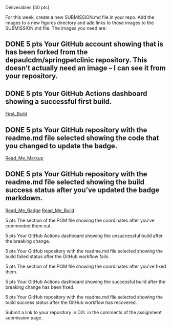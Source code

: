 Deliverables [50 pts]

For this week, create a new SUBMISSION.md file in your repo. Add the images to a new figures
directory and add links to those images to the SUBMISSION.md file. The images you need are:

## DONE 5 pts Your GitHub account showing that is has been forked from the depaulcdm/springpetclinic repository. This doesn’t actually need an image – I can see it from your repository.

## DONE 5 pts Your GitHub Actions dashboard showing a successful first build.
[First_Build](figures/FirstBuild.png) 

## DONE 5 pts Your GitHub repository with the readme.md file selected showing the code that you changed to update the badge.
[Read_Me_Markup](figures/ReadMeMarkup.png) 

## DONE 5 pts Your GitHub repository with the readme.md file selected showing the build success status after you’ve updated the badge markdown.
[Read_Me_Badge](figures/ReadMeBadge.png)
[Read_Me_Build](figures/ReadMeBuild.png) 

5 pts The section of the POM file showing the coordinates after you’ve commented them out.

5 pts Your GitHub Actions dashboard showing the unsuccessful build after the breaking
change.

5 pts Your GitHub repository with the readme.md file selected showing the build failed
status after the GitHub workflow fails.

5 pts The section of the POM file showing the coordinates after you’ve fixed them.

5 pts Your GitHub Actions dashboard showing the successful build after the breaking
change has been fixed.

5 pts Your GitHub repository with the readme.md file selected showing the build success
status after the GitHub workflow has recovered.

Submit a link to your repository in D2L in the comments of the assignment submission page.